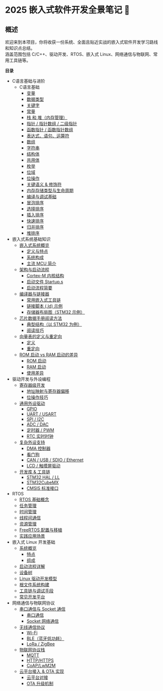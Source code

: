 # 2025 嵌入式软件开发全景笔记 📘

## 概述
欢迎来到本项目，你将收获一份系统、全面且贴近实战的嵌入式软件开发学习路线和知识点总结。  
涵盖范围包括 C/C++、驱动开发、RTOS、嵌入式 Linux、网络通信与物联网、常用工具链等。



**目录**
* C语言基础与进阶
  * C语言基础
    * [变量](./01-C语言基础与进阶/Readme.md#-变量variable)
    * [数据类型](./01-C语言基础与进阶/Readme.md#-数据类型data-types)
    * [关键字](./01-C语言基础与进阶/Readme.md#-关键字keywords)
    * [常量](./01-C语言基础与进阶/Readme.md#-常量constant)
    * [栈 和 堆（内存管理）](./01-C语言基础与进阶/Readme.md/#-栈和堆（内存管理）)
    * [指针 / 指针数组 / 二级指针](./01-C语言基础与进阶/Readme.md/#-指针/指针数组/二级指针)
    * [函数指针 / 函数指针数组](./01-C语言基础与进阶/Readme.md/#-函数指针/函数指针数组)
    * [表达式、语句、运算符](./01-C语言基础与进阶/Readme.md/#-表达式、语句、运算符)
    * [数组](./01-C语言基础与进阶/Readme.md#数组array)
    * [字符串](./01-C语言基础与进阶/Readme.md#字符串string)
    * [结构体](./01-C语言基础与进阶/Readme.md#结构体)
    * [共用体](./01-C语言基础与进阶/Readme.md#共用体)
    * [枚举](./01-C语言基础与进阶/Readme.md#枚举enumeration)
    * [位域](./01-C语言基础与进阶/Readme.md#位域bit-field)
    * [位操作](./01-C语言基础与进阶/Readme.md/#-位操作)
    * [关键语义 & 修饰符](./01-C语言基础与进阶/Readme.md/#-关键语义&修饰符)
    * [内存存储类型与生命周期](./01-C语言基础与进阶/Readme.md/#-内存存储类型与生命周期)
    * [编译与调试基础](01-C语言基础与进阶/Readme.md/#-编译与调试基础)
    * [冒泡排序](./01-C语言基础与进阶/Readme.md#冒泡排序bubble-sort)
    * [选择排序](./01-C语言基础与进阶/Readme.md#选择排序selection-sort)
    * [插入排序](./01-C语言基础与进阶/Readme.md#插入排序insertion-sort)
    * [快速排序](./01-C语言基础与进阶/Readme.md#快速排序quick-sort)
    * [归并排序](./01-C语言基础与进阶/Readme.md#归并排序merge-sort)
    * [堆排序](./01-C语言基础与进阶/Readme.md#堆排序heap-sort)
* 嵌入式系统基础知识
  * [嵌入式系统概览](./02-嵌入式系统基础知识/README.md#-嵌入式系统概览)
    * [定义与特点](./02-嵌入式系统基础知识/README.md#-嵌入式系统定义与特点)
    * [系统构成](./02-嵌入式系统基础知识/README.md#-系统构成mcu存储器传感器外设)
    * [主流 MCU 简介](./02-嵌入式系统基础知识/README.md#-主流-mcu-简介)
  * [架构与启动流程](./02-嵌入式系统基础知识/README.md#-架构与启动流程)
    * [Cortex-M 内核结构](./02-嵌入式系统基础知识/README.md#-cortex-m-内核结构)
    * [启动文件 Startup.s](./02-嵌入式系统基础知识/README.md#-启动文件-startups)
    * [启动流程简要](./02-嵌入式系统基础知识/README.md#-启动流程简要)
  * [编译器与链接器](./02-嵌入式系统基础知识/README.md#-编译器与链接器)
    * [常用嵌入式工具链](./02-嵌入式系统基础知识/README.md#-常用嵌入式工具链)
    * [链接脚本 (.ld) 示例](./02-嵌入式系统基础知识/README.md#-链接脚本-ld-示例)
    * [存储器布局图（STM32 示例）](./02-嵌入式系统基础知识/README.md#-存储器布局图stm32-示例)
  * [芯片数据手册阅读方法](./02-嵌入式系统基础知识/README.md#芯片数据手册阅读方法)
    * [典型结构（以 STM32 为例）](./02-嵌入式系统基础知识/README.md#典型结构以-stm32-为例)
    * [阅读技巧](./02-嵌入式系统基础知识/README.md#阅读技巧)
  * [向量表的定义与重定向](./02-嵌入式系统基础知识/README.md#向量表的定义与重定向)
    * [定义](/02-嵌入式系统基础知识/README.md#什么是向量表)
    * [重定向](./02-嵌入式系统基础知识/README.md#重定向方法常用于-bootloader-或自定义中断)
  * [ROM 启动 vs RAM 启动的差异](./02-嵌入式系统基础知识/README.md#rom-启动-vs-ram-启动的差异)
    * [ROM 启动](./02-嵌入式系统基础知识/README.md#rom-启动flash-启动)
    * [RAM 启动](./02-嵌入式系统基础知识/README.md#ram-启动)
    * [使用差异](./02-嵌入式系统基础知识/README.md#使用差异)
* 驱动开发与外设编程
  * [寄存器级开发](./03-驱动开发与外设编程/README.md#-寄存器级开发)
    * [地址映射与寄存器偏移](./03-驱动开发与外设编程/README.md#-地址映射与寄存器偏移)
    * [位操作技巧](./03-驱动开发与外设编程/README.md#-位操作技巧)
  * [通用外设驱动](./03-驱动开发与外设编程/README.md#-通用外设驱动)
    * [GPIO](./03-驱动开发与外设编程/README.md#-gpio输入输出中断)
    * [UART / USART](./03-驱动开发与外设编程/README.md#-uart--usart)
    * [SPI / I2C](./03-驱动开发与外设编程/README.md#-spi--i2c)
    * [ADC / DAC](./03-驱动开发与外设编程/README.md#-adc--dac)
    * [定时器 / PWM](./03-驱动开发与外设编程/README.md#-定时器--pwm)
    * [RTC 实时时钟](./03-驱动开发与外设编程/README.md#-rtc-实时时钟)
  * [复杂外设支持](./03-驱动开发与外设编程/README.md#-复杂外设支持)
    * [DMA 控制器](./03-驱动开发与外设编程/README.md#-dma-控制器)
    * [看门狗](./03-驱动开发与外设编程/README.md#-看门狗独立--窗口)
    * [CAN / USB / SDIO / Ethernet](./03-驱动开发与外设编程/README.md#-can--usb--sdio--ethernet)
    * [LCD / 触摸屏驱动](./03-驱动开发与外设编程/README.md#-lcd--触摸屏驱动)
  * [开发库 & 工具链](./03-驱动开发与外设编程/README.md#-开发库--工具链)
    * [STM32 HAL / LL](./03-驱动开发与外设编程/README.md#-stm32-hal--ll)
    * [STM32CubeMX](./03-驱动开发与外设编程/README.md#-stm32cubemx)
    * [CMSIS 标准接口](./03-驱动开发与外设编程/README.md#-cmsis-标准接口)
* RTOS
  * [RTOS 基础概念](./04-实时操作系统/README.md#-rtos-基础概念)
  * [任务管理](./04-实时操作系统/README.md#-任务管理)
  * [时间管理](./04-实时操作系统/README.md#-时间管理)
  * [线程间通信](./04-实时操作系统/README.md#-线程间通信)
  * [资源管理](./04-实时操作系统/README.md#-资源管理)
  * [FreeRTOS 配置与移植](./04-实时操作系统/README.md#-FreeRTOS-配置与移植)
  * [实践应用场景](./04-实时操作系统/README.md#-实践应用场景)
* 嵌入式 Linux 开发基础
  * [系统概览](./05-EmbeddedLinux/README.md#-嵌入式-linux-系统概览)
    * [特点](./05-EmbeddedLinux/README.md#-嵌入式-linux-特点)
    * [组成](./05-EmbeddedLinux/README.md#-系统组成)
  * [启动流程详解](./05-EmbeddedLinux/README.md#-启动流程详解)
  * [设备树](./05-EmbeddedLinux/README.md#-设备树device-tree)
  * [Linux 驱动开发模型](./05-EmbeddedLinux/README.md#-linux-驱动开发模型)
  * [根文件系统构建](./05-EmbeddedLinux/README.md#-根文件系统构建)
  * [工具链与调试手段](./05-EmbeddedLinux/README.md#-工具链与调试手段)
  * [常见开发平台](./05-EmbeddedLinux/README.md#-常见开发平台)
* 网络通信与物联网协议
  * [串口通信与 Socket 通信](./06-NetworkIot/README.md#串口通信与Socket通信)
    * [串口通信](./06-NetworkIot/README.md#串口通信)
    * [Socket 网络通信](./06-NetworkIot/README.md#Socket网络通信)
  * [无线通信协议](./06-NetworkIot/README.md#无线通信协议)
    * [Wi-Fi](./06-NetworkIot/README.md#Wi-Fi)
    * [BLE（蓝牙低功耗）](./06-NetworkIot#ble/README.md#蓝牙低功耗)
    * [LoRa / ZigBee](.06-NetworkIot/README.md#lora--zigbee)
  * [物联网协议栈](./06-NetworkIot/README.md#物联网协议栈)
    * [MQTT](./06-NetworkIot/README.md#-mqtt)
    * [HTTP/HTTPS](./06-NetworkIot/README.md#http--https)
    * [CoAP/LwM2M](./06-NetworkIot/README.md#coap--lwm2m)
  * [云平台接入 & OTA 实现](./06-NetworkIot/README.md#云平台接入--ota-实现)
    * [云平台对接](./06-NetworkIot/README.md#云平台对接)
    * [OTA 升级机制](./06-NetworkIot/README.md#OTA-升级机制)
